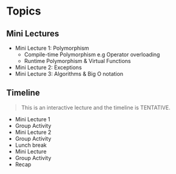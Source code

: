 
# Topics

## Mini Lectures
- Mini Lecture 1: Polymorphism
  - Compile-time Polymorphism e.g Operator overloading
  - Runtime Polymorphism & Virtual Functions
- Mini Lecture 2: Exceptions
- Mini Lecture 3: Algorithms & Big O notation


## Timeline

> This is an interactive lecture and the timeline is TENTATIVE.

- Mini Lecture 1
- Group Activity
- Mini Lecture 2
- Group Activity
- Lunch break
- Mini Lecture
- Group Activity
- Recap